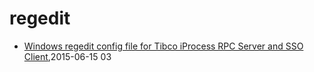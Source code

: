 # regedit
* [Windows regedit config file for Tibco iProcess RPC Server and SSO Client](/2015/2015-06-15-windows-regedit-config-file-for-tibco-iprocess-rpc-server-and-sso-client),2015-06-15 03

